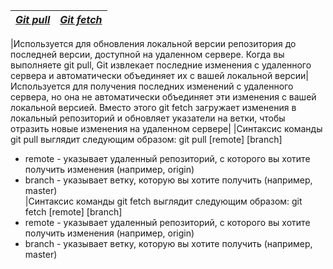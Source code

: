 |<u>***Git pull***</u>|<u>***Git fetch***</u>|
|---|----|

|Используется для обновления локальной версии репозитория до последней версии, доступной на удаленном сервере. 
Когда вы выполняете git pull, Git извлекает последние изменения с удаленного сервера и автоматически объединяет их с вашей локальной версии|Используется для получения последних изменений с удаленного сервера, но она не автоматически объединяет эти изменения с вашей локальной версией. Вместо этого git fetch загружает изменения в локальный репозиторий и обновляет указатели на ветки, чтобы отразить новые изменения на удаленном сервере|
|Синтаксис команды git pull выглядит следующим образом: git pull [remote] [branch]<br>
- remote - указывает удаленный репозиторий, с которого вы хотите получить изменения (например, origin)<br>
- branch - указывает ветку, которую вы хотите получить (например, master)<br>|Синтаксис команды git fetch выглядит следующим образом: git fetch [remote] [branch]<br>
- remote - указывает удаленный репозиторий, с которого вы хотите получить изменения (например, origin)<br>
- branch - указывает ветку, которую вы хотите получить (например, master)<br>